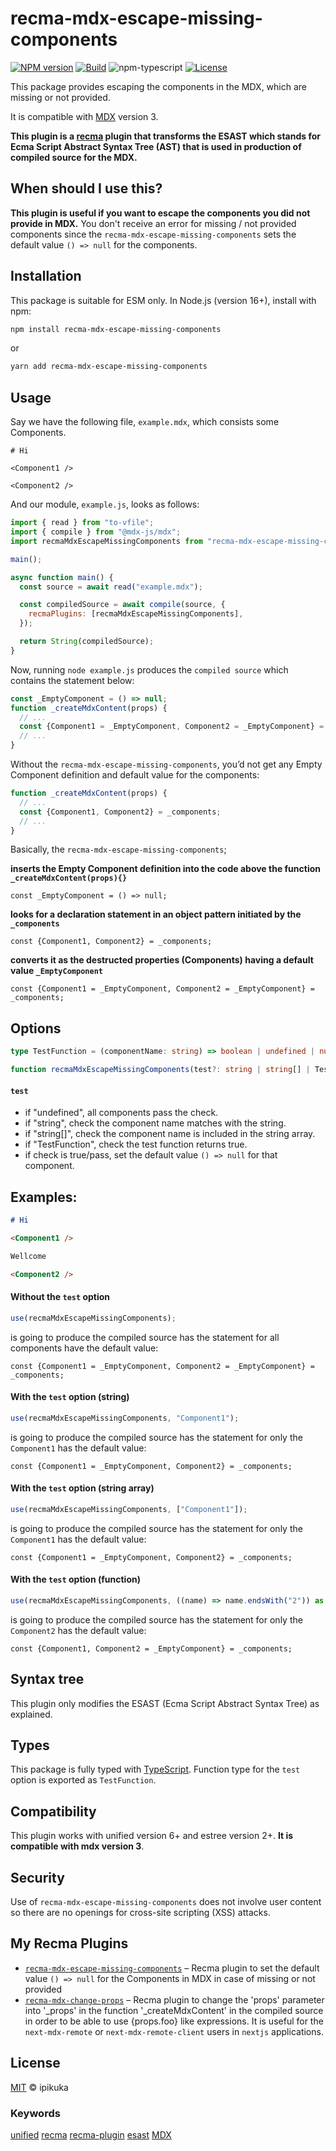 # recma-mdx-escape-missing-components

[![NPM version][npm-image]][npm-url]
[![Build][github-build]][github-build-url]
![npm-typescript]
[![License][github-license]][github-license-url]

This package provides escaping the components in the MDX, which are missing or not provided.

It is compatible with [MDX][MDX] version 3.

**This plugin is a [recma][recma] plugin that transforms the ESAST which stands for Ecma Script Abstract Syntax Tree (AST) that is used in production of compiled source for the MDX.**

## When should I use this?

**This plugin is useful if you want to escape the components you did not provide in MDX.** You don't receive an error for missing / not provided components since the `recma-mdx-escape-missing-components` sets the default value `() => null` for the components.

## Installation

This package is suitable for ESM only. In Node.js (version 16+), install with npm:

```bash
npm install recma-mdx-escape-missing-components
```

or

```bash
yarn add recma-mdx-escape-missing-components
```

## Usage

Say we have the following file, `example.mdx`, which consists some Components.

```mdx
# Hi

<Component1 />

<Component2 />
```

And our module, `example.js`, looks as follows:

```javascript
import { read } from "to-vfile";
import { compile } from "@mdx-js/mdx";
import recmaMdxEscapeMissingComponents from "recma-mdx-escape-missing-components";

main();

async function main() {
  const source = await read("example.mdx");

  const compiledSource = await compile(source, {
    recmaPlugins: [recmaMdxEscapeMissingComponents],
  });

  return String(compiledSource);
}
```

Now, running `node example.js` produces the `compiled source` which contains the statement below:

```js
const _EmptyComponent = () => null;
function _createMdxContent(props) {
  // ...
  const {Component1 = _EmptyComponent, Component2 = _EmptyComponent} = _components;
  // ...
}
```

Without the `recma-mdx-escape-missing-components`, you’d not get any Empty Component definition and default value for the components:

```js
function _createMdxContent(props) {
  // ...
  const {Component1, Component2} = _components;
  // ...
}
```

Basically, the `recma-mdx-escape-missing-components`;

**inserts the Empty Component definition into the code above the function `_createMdxContent(props){}`**

`const _EmptyComponent = () => null;`

**looks for a declaration statement in an object pattern initiated by the `_components`**

`const {Component1, Component2} = _components;`

**converts it as the destructed properties (Components) having a default value `_EmptyComponent`**

`const {Component1 = _EmptyComponent, Component2 = _EmptyComponent} = _components;`

## Options

```typescript
type TestFunction = (componentName: string) => boolean | undefined | null;

function recmaMdxEscapeMissingComponents(test?: string | string[] | TestFunction)
```

#### `test`
+ if "undefined", all components pass the check.
+ if "string", check the component name matches with the string.
+ if "string[]", check the component name is included in the string array.
+ if "TestFunction", check the test function returns true.
+ if check is true/pass, set the default value `() => null` for that component.

## Examples:

```markdown
# Hi

<Component1 />

Wellcome

<Component2 />
```

#### Without the `test` option

```javascript
use(recmaMdxEscapeMissingComponents);
```

is going to produce the compiled source has the statement for all components have the default value:

`const {Component1 = _EmptyComponent, Component2 = _EmptyComponent} = _components;`

#### With the `test` option (string)

```javascript
use(recmaMdxEscapeMissingComponents, "Component1");
```

is going to produce the compiled source has the statement for only the `Component1` has the default value:

`const {Component1 = _EmptyComponent, Component2} = _components;`

#### With the `test` option (string array)

```javascript
use(recmaMdxEscapeMissingComponents, ["Component1"]);
```
is going to produce the compiled source has the statement for only the `Component1` has the default value:

`const {Component1 = _EmptyComponent, Component2} = _components;`

#### With the `test` option (function)

```javascript
use(recmaMdxEscapeMissingComponents, ((name) => name.endsWith("2")) as TestFunction);
```
is going to produce the compiled source has the statement for only the `Component2` has the default value:

`const {Component1, Component2 = _EmptyComponent} = _components;`

## Syntax tree

This plugin only modifies the ESAST (Ecma Script Abstract Syntax Tree) as explained.

## Types

This package is fully typed with [TypeScript][typeScript]. Function type for the `test` option is exported as `TestFunction`.

## Compatibility

This plugin works with unified version 6+ and estree version 2+. **It is compatible with mdx version 3**.

## Security

Use of `recma-mdx-escape-missing-components` does not involve user content so there are no openings for cross-site scripting (XSS) attacks.

## My Recma Plugins

+ [`recma-mdx-escape-missing-components`](https://www.npmjs.com/package/recma-mdx-escape-missing-components)
  – Recma plugin to set the default value `() => null` for the Components in MDX in case of missing or not provided
+ [`recma-mdx-change-props`](https://www.npmjs.com/package/recma-mdx-change-props)
  – Recma plugin to change the 'props' parameter into '_props' in the function '_createMdxContent' in the compiled source in order to be able to use {props.foo} like expressions. It is useful for the `next-mdx-remote` or `next-mdx-remote-client` users in `nextjs` applications.

## License

[MIT][license] © ipikuka

### Keywords

[unified][unifiednpm] [recma][recmanpm] [recma-plugin][recmapluginnpm] [esast][esastnpm] [MDX][MDXnpm]

[unified]: https://github.com/unifiedjs/unified
[unifiednpm]: https://www.npmjs.com/search?q=keywords:unified
[recma]: https://mdxjs.com/docs/extending-mdx/#list-of-plugins
[recmanpm]: https://www.npmjs.com/search?q=keywords:recma
[recmapluginnpm]: https://www.npmjs.com/search?q=keywords:recma%20plugin
[esast]: https://github.com/syntax-tree/esast
[esastnpm]: https://www.npmjs.com/search?q=keywords:esast
[MDX]: https://mdxjs.com/
[MDXnpm]: https://www.npmjs.com/search?q=keywords:mdx
[typescript]: https://www.typescriptlang.org/
[license]: https://github.com/ipikuka/recma-mdx-escape-missing-components/blob/main/LICENSE
[markdownnpm]: https://www.npmjs.com/search?q=keywords:markdown
[recmaEMCnpm]: https://www.npmjs.com/search?q=keywords:recma%20custom%20escape%20missing%20components
[npm-url]: https://www.npmjs.com/package/recma-mdx-escape-missing-components
[npm-image]: https://img.shields.io/npm/v/recma-mdx-escape-missing-components
[github-license]: https://img.shields.io/github/license/ipikuka/recma-mdx-escape-missing-components
[github-license-url]: https://github.com/ipikuka/recma-mdx-escape-missing-components/blob/master/LICENSE
[github-build]: https://github.com/ipikuka/recma-mdx-escape-missing-components/actions/workflows/publish.yml/badge.svg
[github-build-url]: https://github.com/ipikuka/recma-mdx-escape-missing-components/actions/workflows/publish.yml
[npm-typescript]: https://img.shields.io/npm/types/recma-mdx-escape-missing-components
